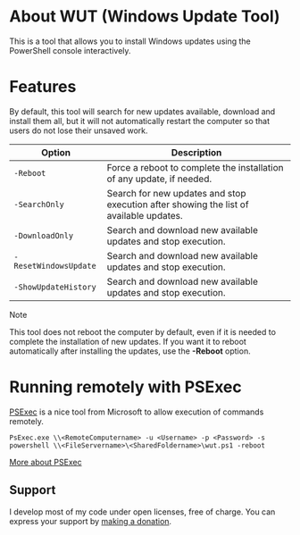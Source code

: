 # About WUT (Windows Update Tool)

This is a tool that allows you to install Windows updates using the PowerShell console interactively.

# Features

By default, this tool will search for new updates available, download and install them all, but it will not automatically restart the computer so that users do not lose their unsaved work.

| Option | Description |
| --- | --- |
| `-Reboot` | Force a reboot to complete the installation of any update, if needed. |
| `-SearchOnly` | Search for new updates and stop execution after showing the list of available updates. |
| `-DownloadOnly` | Search and download new available updates and stop execution. |
| `-ResetWindowsUpdate` | Search and download new available updates and stop execution. |
| `-ShowUpdateHistory` | Search and download new available updates and stop execution. |

>[!NOTE]
>This tool does not reboot the computer by default, even if it is needed to complete the installation of new updates. If you want it to reboot automatically after installing the updates, use the **-Reboot** option. 

# Running remotely with PSExec
[PSExec](https://learn.microsoft.com/en-us/sysinternals/downloads/psexec) is a nice tool from Microsoft to allow execution of commands remotely.

```
PsExec.exe \\<RemoteComputername> -u <Username> -p <Password> -s powershell \\<FileServername>\<SharedFoldername>\wut.ps1 -reboot
```

[More about PSExec](https://petri.com/psexec/)


## Support

I develop most of my code under open licenses, free of charge. 
You can express your support by [making a donation](https://tppay.me/lr9flucg).

